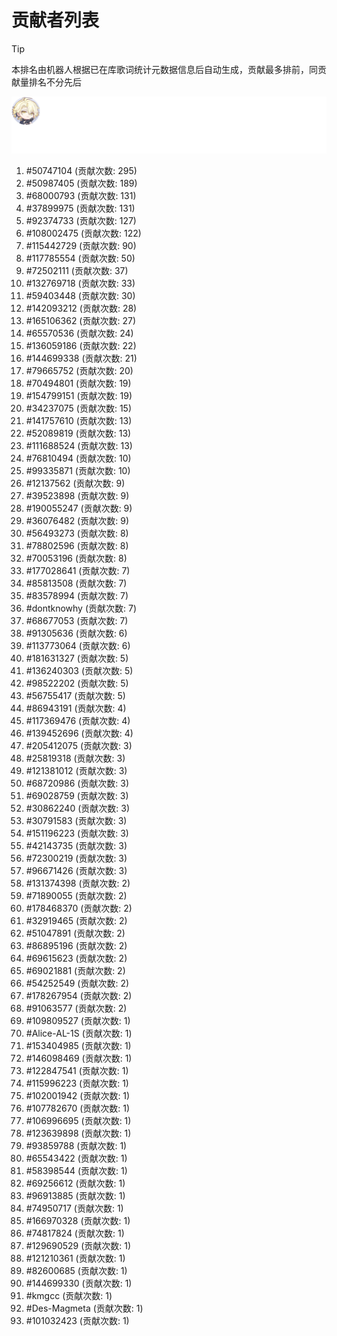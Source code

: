 # 贡献者列表

> [!TIP]
> 本排名由机器人根据已在库歌词统计元数据信息后自动生成，贡献最多排前，同贡献量排名不分先后

![贡献者头像画廊](./CONTRIBUTORS.svg)

1. #50747104 (贡献次数: 295)
2. #50987405 (贡献次数: 189)
3. #68000793 (贡献次数: 131)
4. #37899975 (贡献次数: 131)
5. #92374733 (贡献次数: 127)
6. #108002475 (贡献次数: 122)
7. #115442729 (贡献次数: 90)
8. #117785554 (贡献次数: 50)
9. #72502111 (贡献次数: 37)
10. #132769718 (贡献次数: 33)
11. #59403448 (贡献次数: 30)
12. #142093212 (贡献次数: 28)
13. #165106362 (贡献次数: 27)
14. #65570536 (贡献次数: 24)
15. #136059186 (贡献次数: 22)
16. #144699338 (贡献次数: 21)
17. #79665752 (贡献次数: 20)
18. #70494801 (贡献次数: 19)
19. #154799151 (贡献次数: 19)
20. #34237075 (贡献次数: 15)
21. #141757610 (贡献次数: 13)
22. #52089819 (贡献次数: 13)
23. #111688524 (贡献次数: 13)
24. #76810494 (贡献次数: 10)
25. #99335871 (贡献次数: 10)
26. #12137562 (贡献次数: 9)
27. #39523898 (贡献次数: 9)
28. #190055247 (贡献次数: 9)
29. #36076482 (贡献次数: 9)
30. #56493273 (贡献次数: 8)
31. #78802596 (贡献次数: 8)
32. #70053196 (贡献次数: 8)
33. #177028641 (贡献次数: 7)
34. #85813508 (贡献次数: 7)
35. #83578994 (贡献次数: 7)
36. #dontknowhy (贡献次数: 7)
37. #68677053 (贡献次数: 7)
38. #91305636 (贡献次数: 6)
39. #113773064 (贡献次数: 6)
40. #181631327 (贡献次数: 5)
41. #136240303 (贡献次数: 5)
42. #98522202 (贡献次数: 5)
43. #56755417 (贡献次数: 5)
44. #86943191 (贡献次数: 4)
45. #117369476 (贡献次数: 4)
46. #139452696 (贡献次数: 4)
47. #205412075 (贡献次数: 3)
48. #25819318 (贡献次数: 3)
49. #121381012 (贡献次数: 3)
50. #68720986 (贡献次数: 3)
51. #69028759 (贡献次数: 3)
52. #30862240 (贡献次数: 3)
53. #30791583 (贡献次数: 3)
54. #151196223 (贡献次数: 3)
55. #42143735 (贡献次数: 3)
56. #72300219 (贡献次数: 3)
57. #96671426 (贡献次数: 3)
58. #131374398 (贡献次数: 2)
59. #71890055 (贡献次数: 2)
60. #178468370 (贡献次数: 2)
61. #32919465 (贡献次数: 2)
62. #51047891 (贡献次数: 2)
63. #86895196 (贡献次数: 2)
64. #69615623 (贡献次数: 2)
65. #69021881 (贡献次数: 2)
66. #54252549 (贡献次数: 2)
67. #178267954 (贡献次数: 2)
68. #91063577 (贡献次数: 2)
69. #109809527 (贡献次数: 1)
70. #Alice-AL-1S (贡献次数: 1)
71. #153404985 (贡献次数: 1)
72. #146098469 (贡献次数: 1)
73. #122847541 (贡献次数: 1)
74. #115996223 (贡献次数: 1)
75. #102001942 (贡献次数: 1)
76. #107782670 (贡献次数: 1)
77. #106996695 (贡献次数: 1)
78. #123639898 (贡献次数: 1)
79. #93859788 (贡献次数: 1)
80. #65543422 (贡献次数: 1)
81. #58398544 (贡献次数: 1)
82. #69256612 (贡献次数: 1)
83. #96913885 (贡献次数: 1)
84. #74950717 (贡献次数: 1)
85. #166970328 (贡献次数: 1)
86. #74817824 (贡献次数: 1)
87. #129690529 (贡献次数: 1)
88. #121210361 (贡献次数: 1)
89. #82600685 (贡献次数: 1)
90. #144699330 (贡献次数: 1)
91. #kmgcc (贡献次数: 1)
92. #Des-Magmeta (贡献次数: 1)
93. #101032423 (贡献次数: 1)
